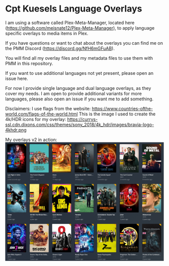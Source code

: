 # Cpt Kuesels Language Overlays
I am using a software called Plex-Meta-Manager, located here (https://github.com/meisnate12/Plex-Meta-Manager), to apply language specific overlays to media items in Plex.

If you have questions or want to chat about the overlays you can find me on the PMM Discord (https://discord.gg/NfH6mGFuAB).

You will find all my overlay files and my metadata files to use them with PMM in this repository.

If you want to use additional languages not yet present, please open an issue here.

For now I provide single language and dual language overlays, as they cover my needs. I am open to provide additional variants for more languages, please also open an issue if you want me to add something.

Disclaimers:
I use flags from the website: https://www.countries-ofthe-world.com/flags-of-the-world.html
This is the image I used to create the 4k/HDR icons for my overlay: https://currys-ssl.cdn.dixons.com/css/themes/sony_2018/4k_hdr/images/bravia-logo-4khdr.png


My overlays v2 in action:
![overlays v2](overlays_v2.png)